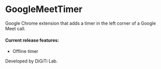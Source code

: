# GoogleMeetTimer
Google Chrome extension that adds a timer in the left corner of a Google Meet call.

#### Current release features:
- Offline timer

Developed by DiGiTi Lab.